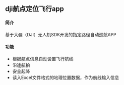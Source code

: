 ## dji航点定位飞行app

#### 简介

基于大疆（DJI）无人机SDK开发的指定路径自动巡航APP

#### 功能

- 根据航点信息自动设置飞行航线
- 沿途航拍
- 安全起降
- 读入Excel文件格式的地理位置数据，作为航线输入信息
